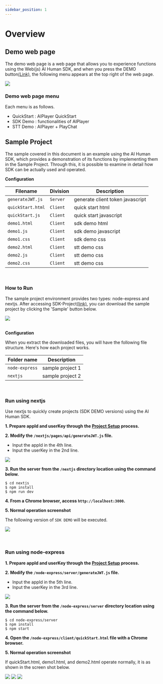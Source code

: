 ```yaml
---
sidebar_position: 1
---
```


# Overview

## Demo web page

The demo web page is a web page that allows you to experience functions using the Web(js) AI Human SDK, and when you press the DEMO button[(Link)](https://aihuman.aistudios.com/webdemo/demo1.html), the following menu appears at the top right of the web page.

<img src="/img/aihuman/web/demo_btn.png" />

### Demo web page menu

Each menu is as follows.

- QuickStart : AIPlayer QuickStart
- SDK Demo : functionalities of AIPlayer
- STT Demo : AIPlayer + PlayChat

## Sample Project

The sample covered in this document is an example using the AI Human SDK, which provides a demonstration of its functions by implementing them in the Sample Project. Through this, it is possible to examine in detail how SDK can be actually used and operated.

**Configuration**

| Filename          | Division  |Description                      |
| ----------------- | -------- |----------------------------------|
| `generateJWT.js`  | `Server` | generate client token javascript
| `quickStart.html` | `Client` | quick start html
| `quickStart.js`   | `Client` | quick start javascript
| `demo1.html`      | `Client` | sdk demo html
| `demo1.js`        | `Client` | sdk demo javascript
| `demo1.css`       | `Client` | sdk demo css
| `demo2.html`      | `Client` | stt demo css
| `demo2.js`        | `Client` | stt demo css
| `demo2.css`       | `Client` | stt demo css

<br />

### How to Run

The sample project environment provides two types: node-express and nextjs. After accessing SDK-Project[(link)](https://aihuman.aistudios.com/aihuman/sdk), you can download the sample project by clicking the 'Sample' button below.

<img src="/img/aihuman/web/sdk_sample1.png" />

<br />
<br />

**Configuration**

When you extract the downloaded files, you will have the following file structure. Here's how each project works.

| Folder name    | Description      |
| -------------- | ---------------- |
| `node-express` | sample project 1 |
| `nextjs`       | sample project 2 |

<br />

### Run using nextjs

Use nextjs to quickly create projects (SDK DEMO versions) using the AI Human SDK.

**1. Prepare appId and userKey through the [Project Setup](../getting-started/projectsetup) process.**

**2. Modify the `/nextjs/pages/api/generateJWT.js` file.**

- Input the appId in the 4th line.
- Input the userKey in the 2nd line.

<img src="/img/aihuman/web/sdk_sample3.png" />

**3. Run the server from the `/nextjs` directory location using the command below.**

```
$ cd nextjs
$ npm install
$ npm run dev
```

**4. From a Chrome browser, access `http://localhost:3000`.**

**5. Normal operation screenshot**

The following version of `SDK DEMO` will be executed.

<img src="/img/aihuman/web/sdk_demo_01.png" />

<br />
<br />
<br />

### Run using node-express

**1. Prepare appId and userKey through the [Project Setup](../getting-started/projectsetup) process.**

**2. Modify the `/node-express/server/generateJWT.js` file.**

- Input the appId in the 5th line.
- Input the userKey in the 3rd line.

<img src="/img/aihuman/web/sdk_sample2.png" />

**3. Run the server from the `/node-express/server` directory location using the command below.**

```
$ cd node-express/server
$ npm install
$ npm start
```

**4. Open the `/node-express/client/quickStart.html` file with a Chrome browser.**

**5. Normal operation screenshot**

If quickStart.html, demo1.html, and demo2.html operate normally, it is as shown in the screen shot below.

<img src="/img/aihuman/web/quick_start.png" />
<img src="/img/aihuman/web/sdk_demo_01.png" />
<img src="/img/aihuman/web/stt_demo_01.png" />
